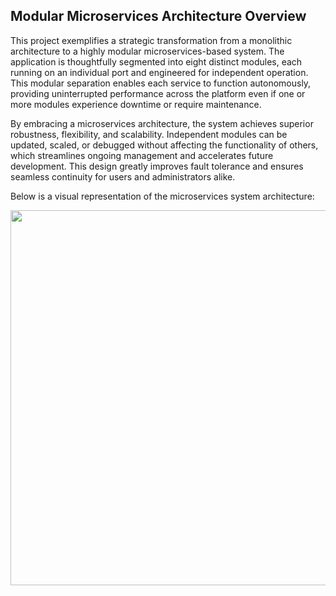 ## Modular Microservices Architecture Overview

This project exemplifies a strategic transformation from a monolithic architecture to a highly modular microservices-based system. The application is thoughtfully segmented into eight distinct modules, each running on an individual port and engineered for independent operation. This modular separation enables each service to function autonomously, providing uninterrupted performance across the platform even if one or more modules experience downtime or require maintenance.

By embracing a microservices architecture, the system achieves superior robustness, flexibility, and scalability. Independent modules can be updated, scaled, or debugged without affecting the functionality of others, which streamlines ongoing management and accelerates future development. This design greatly improves fault tolerance and ensures seamless continuity for users and administrators alike.

Below is a visual representation of the microservices system architecture:

<p align="center">
  <img src="https://github.com/T0MM11Y/MicroserviceArchiutectureManageSchool/blob/main/MicroServieceOverview.png" width="600"/>
</p>
